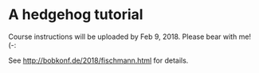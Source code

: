 # A hedgehog tutorial

Course instructions will be uploaded by Feb 9, 2018.  Please bear with me!  (-:

See http://bobkonf.de/2018/fischmann.html for details.
